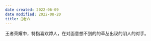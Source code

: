 ```yaml
---
date created: 2022-06-09
date modified: 2022-08-20
title: 🐤老六
---
```


王者荣耀中，特指喜欢蹲人，在对面意想不到的的草丛出现的阴人的对手。
